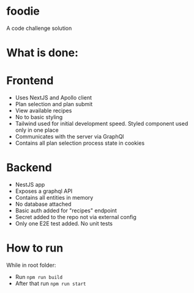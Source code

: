 # foodie

A code challenge solution

# What is done:
# Frontend
* Uses NextJS and Apollo client
* Plan selection and plan submit
* View available recipes
* No to basic styling
* Tailwind used for initial development speed. Styled component used only in one place
* Communicates with the server via GraphQl
* Contains all plan selection process state in cookies

# Backend
* NestJS app
* Exposes a graphql API
* Contains all entities in memory
* No database attached
* Basic auth added for "recipes" endpoint
* Secret added to the repo not via external config
* Only one E2E test added. No unit tests

# How to run
While in root folder:
* Run `npm run build`
* After that run `npm run start`
